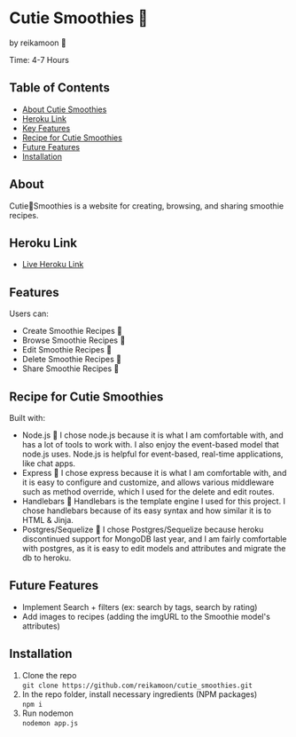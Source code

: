 # Cutie Smoothies :strawberry:
by reikamoon :ribbon:

Time: 4-7 Hours

## Table of Contents
* [About Cutie Smoothies](#about)
* [Heroku Link](#heroku-link)
* [Key Features](#Key-Features)
* [Recipe for Cutie Smoothies](#Recipe-for-Cutie-Smoothies)
* [Future Features](#Future-Features)
* [Installation](#installation)

## About
Cutie:strawberry:Smoothies is a website for creating, browsing, and sharing smoothie recipes.

## Heroku Link
* [Live Heroku Link](https://cutie-smoothies.herokuapp.com/)

## Features
Users can:
* Create Smoothie Recipes :strawberry:
* Browse Smoothie Recipes :banana:
* Edit Smoothie Recipes :peach:
* Delete Smoothie Recipes :watermelon:
* Share Smoothie Recipes :cherries:


## Recipe for Cutie Smoothies
Built with:
* Node.js :green_apple:
I chose node.js because it is what I am comfortable with, and has a lot of tools to work with. I also enjoy the event-based model that node.js uses. Node.js is helpful for event-based, real-time applications, like chat apps.
* Express :tangerine:
I chose express because it is what I am comfortable with, and it is easy to configure and customize, and allows various middleware such as method override, which I used for the delete and edit routes.
* Handlebars :melon:
Handlebars is the template engine I used for this project. I chose handlebars because of its easy syntax and how similar it is to HTML & Jinja.
* Postgres/Sequelize :honey_pot:
I chose Postgres/Sequelize because heroku discontinued support for MongoDB last year, and I am fairly comfortable with postgres, as it is easy to edit models and attributes and migrate the db to heroku.

## Future Features
* Implement Search + filters (ex: search by tags, search by rating)
* Add images to recipes (adding the imgURL to the Smoothie model's attributes)

## Installation
1. Clone the repo <br>
`git clone https://github.com/reikamoon/cutie_smoothies.git`
2. In the repo folder, install necessary ingredients (NPM packages) <br>
`npm i`
3. Run nodemon <br>
`nodemon app.js`
